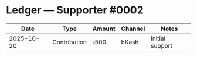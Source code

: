 # Ledger — Supporter #0002

| Date       | Type        | Amount | Channel | Notes           |
|------------|-------------|--------|---------|-----------------|
| 2025-10-20 | Contribution| ৳500 | bKash | Initial support |

